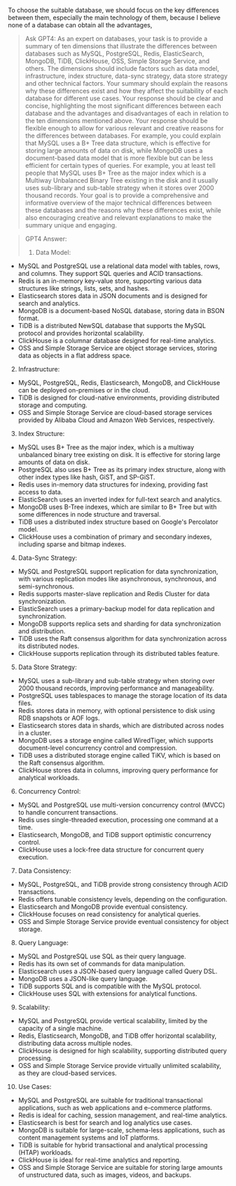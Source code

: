 To choose the suitable database, we should focus on the key differences between them, especially the main technology of them, because I believe none of a database can obtain all the advantages, 

>Ask GPT4:
As an expert on databases, your task is to provide a summary of ten dimensions that illustrate the differences between databases such as MySQL, PostgreSQL, Redis, ElasticSearch, MongoDB, TiDB, ClickHouse, OSS, Simple Storage Service, and others. The dimensions should include factors such as data model, infrastructure, index structure, data-sync strategy, data  store strategy and other technical factors. Your summary should explain the reasons why these differences exist and how they affect the suitability of each database for different use cases.
Your response should be clear and concise, highlighting the most significant differences between each database and the advantages and disadvantages of each in relation to the ten dimensions mentioned above. Your response should be flexible enough to allow for various relevant and creative reasons for the differences between databases. For example, you could explain that MySQL uses a B+ Tree data structure, which is effective for storing large amounts of data on disk, while MongoDB uses a document-based data model that is more flexible but can be less efficient for certain types of queries. For example, you at least tell people that MySQL uses B+ Tree  as the major index which is a Multiway Unbalanced Binary Tree existing in the disk and it usually uses sub-library and sub-table strategy when it stores over 2000 thousand records.
Your goal is to provide a comprehensive and informative overview of the major technical differences between these databases and the reasons why these differences exist, while also encouraging creative and relevant explanations to make the summary unique and engaging.

>GPT4 Answer:
>1. Data Model:
- MySQL and PostgreSQL use a relational data model with tables, rows, and columns. They support SQL queries and ACID transactions.
- Redis is an in-memory key-value store, supporting various data structures like strings, lists, sets, and hashes.
- Elasticsearch stores data in JSON documents and is designed for search and analytics.
- MongoDB is a document-based NoSQL database, storing data in BSON format.
- TiDB is a distributed NewSQL database that supports the MySQL protocol and provides horizontal scalability.
- ClickHouse is a columnar database designed for real-time analytics.
- OSS and Simple Storage Service are object storage services, storing data as objects in a flat address space.

2. Infrastructure:
- MySQL, PostgreSQL, Redis, Elasticsearch, MongoDB, and ClickHouse can be deployed on-premises or in the cloud.
- TiDB is designed for cloud-native environments, providing distributed storage and computing.
- OSS and Simple Storage Service are cloud-based storage services provided by Alibaba Cloud and Amazon Web Services, respectively.

3. Index Structure:
- MySQL uses B+ Tree as the major index, which is a multiway unbalanced binary tree existing on disk. It is effective for storing large amounts of data on disk.
- PostgreSQL also uses B+ Tree as its primary index structure, along with other index types like hash, GiST, and SP-GiST.
- Redis uses in-memory data structures for indexing, providing fast access to data.
- ElasticSearch uses an inverted index for full-text search and analytics.
- MongoDB uses B-Tree indexes, which are similar to B+ Tree but with some differences in node structure and traversal.
- TiDB uses a distributed index structure based on Google's Percolator model.
- ClickHouse uses a combination of primary and secondary indexes, including sparse and bitmap indexes.

4. Data-Sync Strategy:
- MySQL and PostgreSQL support replication for data synchronization, with various replication modes like asynchronous, synchronous, and semi-synchronous.
- Redis supports master-slave replication and Redis Cluster for data synchronization.
- ElasticSearch uses a primary-backup model for data replication and synchronization.
- MongoDB supports replica sets and sharding for data synchronization and distribution.
- TiDB uses the Raft consensus algorithm for data synchronization across its distributed nodes.
- ClickHouse supports replication through its distributed tables feature.

5. Data Store Strategy:
- MySQL uses a sub-library and sub-table strategy when storing over 2000 thousand records, improving performance and manageability.
- PostgreSQL uses tablespaces to manage the storage location of its data files.
- Redis stores data in memory, with optional persistence to disk using RDB snapshots or AOF logs.
- Elasticsearch stores data in shards, which are distributed across nodes in a cluster.
- MongoDB uses a storage engine called WiredTiger, which supports document-level concurrency control and compression.
- TiDB uses a distributed storage engine called TiKV, which is based on the Raft consensus algorithm.
- ClickHouse stores data in columns, improving query performance for analytical workloads.

6. Concurrency Control:
- MySQL and PostgreSQL use multi-version concurrency control (MVCC) to handle concurrent transactions.
- Redis uses single-threaded execution, processing one command at a time.
- Elasticsearch, MongoDB, and TiDB support optimistic concurrency control.
- ClickHouse uses a lock-free data structure for concurrent query execution.

7. Data Consistency:
- MySQL, PostgreSQL, and TiDB provide strong consistency through ACID transactions.
- Redis offers tunable consistency levels, depending on the configuration.
- Elasticsearch and MongoDB provide eventual consistency.
- ClickHouse focuses on read consistency for analytical queries.
- OSS and Simple Storage Service provide eventual consistency for object storage.

8. Query Language:
- MySQL and PostgreSQL use SQL as their query language.
- Redis has its own set of commands for data manipulation.
- Elasticsearch uses a JSON-based query language called Query DSL.
- MongoDB uses a JSON-like query language.
- TiDB supports SQL and is compatible with the MySQL protocol.
- ClickHouse uses SQL with extensions for analytical functions.

9. Scalability:
- MySQL and PostgreSQL provide vertical scalability, limited by the capacity of a single machine.
- Redis, Elasticsearch, MongoDB, and TiDB offer horizontal scalability, distributing data across multiple nodes.
- ClickHouse is designed for high scalability, supporting distributed query processing.
- OSS and Simple Storage Service provide virtually unlimited scalability, as they are cloud-based services.

10. Use Cases:
- MySQL and PostgreSQL are suitable for traditional transactional applications, such as web applications and e-commerce platforms.
- Redis is ideal for caching, session management, and real-time analytics.
- Elasticsearch is best for search and log analytics use cases.
- MongoDB is suitable for large-scale, schema-less applications, such as content management systems and IoT platforms.
- TiDB is suitable for hybrid transactional and analytical processing (HTAP) workloads.
- ClickHouse is ideal for real-time analytics and reporting.
- OSS and Simple Storage Service are suitable for storing large amounts of unstructured data, such as images, videos, and backups.

